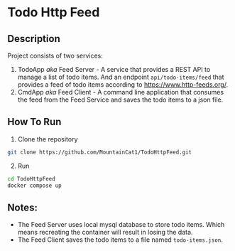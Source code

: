 ﻿# Todo Http Feed

## Description
Project consists of two services:
1. TodoApp _aka_ Feed Server - A service that provides a REST API to manage a list of todo items. And an endpoint `api/todo-items/feed` that provides a feed of todo items according to https://www.http-feeds.org/.
2. CmdApp _aka_ Feed Client - A command line application that consumes the feed from the Feed Service and saves the todo items to a json file.
## How To Run
1. Clone the repository
```bash
git clone https://github.com/MountainCat1/TodoHttpFeed.git
```
2. Run
```bash
cd TodoHttpFeed
docker compose up
```
## Notes:
- The Feed Server uses local mysql database to store todo items. Which means recreating the container will result in losing the data.
- The Feed Client saves the todo items to a file named `todo-items.json`.
